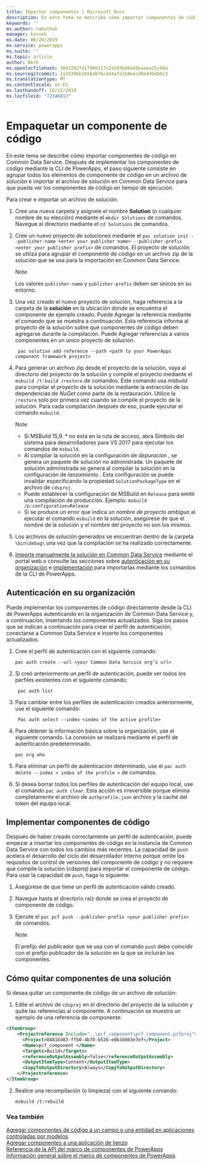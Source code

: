 ```yaml
---
title: Importar componentes | Microsoft Docs
description: En este tema se describe cómo importar componentes de código
keywords: ''
ms.author: nabuthuk
manager: kvivek
ms.date: 06/20/2019
ms.service: powerapps
ms.suite: ''
ms.topic: article
author: Nkrb
ms.openlocfilehash: 3042202fd1790d117c2a503bd6e69eaaea15c08a
ms.sourcegitcommit: 2a3430bb1b56dbf6c444afe2b8eecd0e499db0c3
ms.translationtype: MT
ms.contentlocale: es-ES
ms.lasthandoff: 10/12/2019
ms.locfileid: "72346817"
---
```

# <a name="package-a-code-component"></a>Empaquetar un componente de código

En este tema se describe cómo importar componentes de código en Common Data Service. Después de implementar los componentes de código mediante la CLI de PowerApps, el paso siguiente consiste en agrupar todos los elementos de componente de código en un archivo de solución e importar el archivo de solución en Common Data Service para que pueda ver los componentes de código en tiempo de ejecución.

Para crear e importar un archivo de solución:

1. Cree una nueva carpeta y asígnele el nombre **Solution** (o cualquier nombre de su elección) mediante el `mkdir Solutions` de comandos. Navegue al directorio mediante el `cd Solutions` de comandos.

2. Cree un nuevo proyecto de soluciones mediante el `pac solution init --publisher-name <enter your publisher name> --publisher-prefix <enter your publisher prefix>` de comandos. El proyecto de solución se utiliza para agrupar el componente de código en un archivo zip de la solución que se usa para la importación en Common Data Service.

   > [!NOTE]
   > Los valores `publisher-name` y `publisher-prefix` deben ser únicos en su entorno.
 
3. Una vez creado el nuevo proyecto de solución, haga referencia a la carpeta de la **solución** en la ubicación donde se encuentra el componente de ejemplo creado. Puede Agregar la referencia mediante el comando que se muestra a continuación. Esta referencia informa al proyecto de la solución sobre qué componentes de código deben agregarse durante la compilación. Puede Agregar referencias a varios componentes en un único proyecto de solución.

   ```CLI   
    pac solution add-reference --path <path to your PowerApps component framework project>
   ```

3. Para generar un archivo zip desde el proyecto de la solución, vaya al directorio del proyecto de la solución y compile el proyecto mediante el `msbuild /t:build /restore` de comandos. Este comando usa *msbuild* para compilar el proyecto de la solución mediante la extracción de las dependencias de *NuGet* como parte de la restauración. Utilice la `/restore` solo por primera vez cuando se compile el proyecto de la solución. Para cada compilación después de eso, puede ejecutar el comando `msbuild`.


    > [!NOTE]
    > - Si MSBuild 15,9. * no está en la ruta de acceso, abra Símbolo del sistema para desarrolladores para VS 2017 para ejecutar los comandos de `msbuild`.
    > - Al compilar la solución en la configuración de *depuración* , se genera un paquete de solución no administrada. Un paquete de solución administrada se genera al compilar la solución en la configuración de *lanzamiento* . Esta configuración se puede invalidar especificando la propiedad `SolutionPackageType` en el archivo de `cdsproj`.
    > - Puede establecer la configuración de MSBuild en `Release` para emitir una compilación de producción. Ejemplo: `msbuild /p:configuration=Release`
    > - Si se produce un error que indica un *nombre de proyecto ambiguo* al ejecutar el comando `msbuild` en la solución, asegúrese de que el nombre de la solución y el nombre del proyecto no son los mismos.

4. Los archivos de solución generados se encuentran dentro de la carpeta `\bin\debug\` una vez que la compilación se ha realizado correctamente.
5. [Importe manualmente la solución en Common Data Service](https://docs.microsoft.com/en-us/dynamics365/customer-engagement/customize/import-update-upgrade-solution) mediante el portal web o consulte las secciones sobre [autenticación en su organización](#authenticating-to-your-organization) e [implementación](#deploying-code-components) para importarlas mediante los comandos de la CLI de PowerApps.

## <a name="authenticating-to-your-organization"></a>Autenticación en su organización

Puede implementar los componentes de código directamente desde la CLI de PowerApps autenticando en la organización de Common Data Service y, a continuación, insertando los componentes actualizados. Siga los pasos que se indican a continuación para crear el perfil de autenticación, conectarse a Common Data Service e inserte los componentes actualizados. 
 
1. Cree el perfil de autenticación con el siguiente comando: 
 
    ```CLI
    pac auth create --url <your Common Data Service org’s url> 
    ```
 
2. Si creó anteriormente un perfil de autenticación, puede ver todos los perfiles existentes con el siguiente comando: 

   ```CLI
    pac auth list 
   ```
 
3. Para cambiar entre los perfiles de autenticación creados anteriormente, use el siguiente comando: 
   
   ```CLI
    Pac auth select --index <index of the active profile>
    ``` 

4. Para obtener la información básica sobre la organización, use el siguiente comando. La conexión se realizará mediante el perfil de autenticación predeterminado. 

    ```CLI
    pac org who 
    ```
 
5. Para eliminar un perfil de autenticación determinado, use el `pac auth delete --index < index of the profile >` de comandos. 
6. Si desea borrar todos los perfiles de autenticación del equipo local, use el comando `pac auth clear`. Esta acción es irreversible porque elimina completamente el archivo de `authprofile.json` archivo y la caché del token del equipo local. 

## <a name="deploying-code-components"></a>Implementar componentes de código 

Después de haber creado correctamente un perfil de autenticación, puede empezar a insertar los componentes de código en la instancia de Common Data Service con todos los cambios más recientes. La capacidad de `push` acelera el desarrollo del ciclo del desarrollador interno porque omite los requisitos de control de versiones del componente de código y no requiere que compile la solución (cdsproj) para importar el componente de código. Para usar la capacidad de `push`, haga lo siguiente:

1. Asegúrese de que tiene un perfil de autenticación válido creado.
2. Navegue hasta el directorio raíz donde se crea el proyecto de componente de código.
3. Ejecute el `pac pcf push --publisher-prefix <your publisher prefix>` de comandos.

   > [!NOTE]
   > El prefijo del publicador que se usa con el comando `push` debe coincidir con el prefijo publicador de la solución en la que se incluirán los componentes.

## <a name="how-to-remove-components-from-a-solution"></a>Cómo quitar componentes de una solución

Si desea quitar un componente de código de un archivo de solución:

1.  Edite el archivo de `cdsproj` en el directorio del proyecto de la solución y quite las referencias al componente. A continuación se muestra un ejemplo de una referencia de componente:

   ```XML
   <ItemGroup>
       <Projectreference Include="..\pcf_component\pcf_component.pcfproj">
         <Project>0481bd83-ffb0-4b70-b526-e0b3dd63e7ef</Project>
         <Name>pcf_component </Name>
         <Targets>Build</Targets>
         <referenceOutputAssembly>false</referenceOutputAssembly>
         <OutputItemType>Content</OutputItemType>
         <CopyToOutputDirectory>Always</CopyToOutputDirectory>
       </Projectreference>
   </ItemGroup>
   ```

2. Realice una recompilación (o limpieza) con el siguiente comando:
   
    ```CLI
    msbuild /t:rebuild
    ```

### <a name="see-also"></a>Vea también

[Agregar componentes de código a un campo o una entidad en aplicaciones controladas por modelos](add-custom-controls-to-a-field-or-entity.md)<br/>
[Agregar componentes a una aplicación de lienzo](component-framework-for-canvas-apps.md#add-components-to-a-canvas-app)<br/>
[Referencia de la API del marco de componentes de PowerApps](reference/index.md)<br/>
[Información general sobre el marco de componentes de PowerApps](overview.md)

